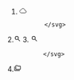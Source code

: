 1. <svg stroke="currentColor"
                fill="currentColor"
                stroke-width="0"
                viewBox="0 0 512 512"
                class="h-12 w-12 m-2 p-4 text-[#43a724] bg-[#fdae1e0d]"
                height="1em"
                width="1em"
                xmlns="http://www.w3.org/2000/svg"
              >
                <path
                  fill="none"
                  stroke-linejoin="round"
                  stroke-width="32"
                  d="M400 240c-8.89-89.54-71-144-144-144-69 0-113.44 48.2-128 96-60 6-112 43.59-112 112 0 66 54 112 120 112h260c55 0 100-27.44 100-88 0-59.82-53-85.76-96-88z"
                ></path>
                
              </svg>
2.<svg
                stroke="currentColor"
                fill="currentColor"
                stroke-width="0"
                viewBox="0 0 24 24"
                class="h-12 w-12 m-2 p-4 text-[#43a724] bg-[#fdae1e0d]"
                height="1em"
                width="1em"
                xmlns="http://www.w3.org/2000/svg"
              ><path
                  d="M14.73 13.31A6.388 6.388 0 0 0 16 9.5 6.5 6.5 0 1 0 9.5 16c1.43 0 2.74-.48 3.81-1.27L19.59 21 21 19.59l-6.27-6.28zM9.5 14C7.01 14 5 11.99 5 9.5S7.01 5 9.5 5 14 7.01 14 9.5 11.99 14 9.5 14z"
                ></path>
                </svg>
3. <svg
                stroke="currentColor"
                fill="currentColor"
                stroke-width="0"
                viewBox="0 0 24 24"
                class="h-12 w-12 m-2 p-4 text-[#43a724] bg-[#fdae1e0d]"
                height="1em"
                width="1em"
                xmlns="http://www.w3.org/2000/svg"
              >
                <path fill="none" d="M0 0h24v24H0z"></path>
                <path
                  d="M14.73 13.31A6.388 6.388 0 0 0 16 9.5 6.5 6.5 0 1 0 9.5 16c1.43 0 2.74-.48 3.81-1.27L19.59 21 21 19.59l-6.27-6.28zM9.5 14C7.01 14 5 11.99 5 9.5S7.01 5 9.5 5 14 7.01 14 9.5 11.99 14 9.5 14z"
                ></path>
                
              </svg>

4.<svg
                stroke="currentColor"
                fill="currentColor"
                stroke-width="0"
                viewBox="0 0 24 24"
                class="h-12 w-12 m-2 p-4 text-[#43a724] bg-[#fdae1e0d]"
                height="1em"
                width="1em"
                xmlns="http://www.w3.org/2000/svg"
              >
                <path fill="none" d="M0 0h24v24H0z"></path>
                <path
                  d="M3 19h17v2H3c-1.1 0-2-.9-2-2V6h2v13zM23 6v9c0 1.1-.9 2-2 2H7c-1.1 0-2-.9-2-2l.01-11c0-1.1.89-2 1.99-2h5l2 2h7c1.1 0 2 .9 2 2zM7 15h14V6h-7.83l-2-2H7v11z"
                ></path>
              </svg>
